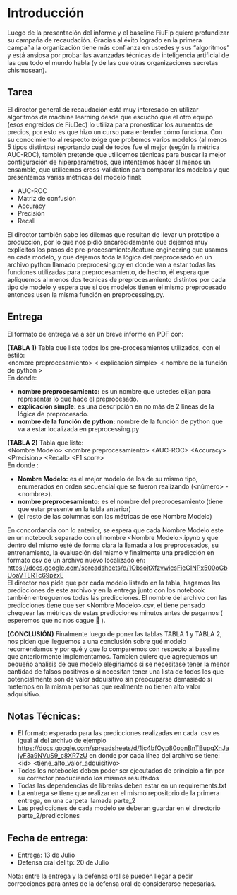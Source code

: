 # Introducción
Luego de la presentación del informe y el baseline FiuFip quiere profundizar su campaña de recaudación. Gracias al éxito 
logrado en la primera campaña la organización tiene más confianza en ustedes y sus “algoritmos” y está ansiosa por probar 
las avanzadas técnicas de inteligencia artificial de las que todo el mundo habla (y de las que otras organizaciones secretas
chismosean).  


## Tarea
El director general de recaudación está muy interesado en utilizar algoritmos de machine learning desde que escuchó 
que el otro equipo (esos engreidos de FiuDec) lo utiliza para pronosticar los aumentos de precios, por esto es que hizo un curso 
para entender cómo funciona. Con su conocimiento al respecto exige que probemos varios modelos (al menos 5 tipos distintos) 
reportando cual de todos fue el mejor (según la métrica AUC-ROC), también pretende que utilicemos técnicas para buscar la mejor
configuración de hiperparámetros, que intentemos hacer al menos un ensamble, que utilicemos cross-validation para comparar los modelos y 
que presentemos varias métricas del modelo final:  
- AUC-ROC
- Matriz de confusión
- Accuracy
- Precisión
- Recall

El director también sabe los dilemas que resultan de llevar un prototipo a producción, por lo que nos pidió 
encarecidamente que dejemos muy explícitos los pasos de pre-procesamiento/feature engineering que usamos en cada 
modelo, y que dejemos toda la lógica del preprocesado en un archivo python llamado preprocesing.py en donde van a 
estar todas las funciones utilizadas para preprocesamiento, de hecho, él espera que apliquemos al menos dos tecnicas
de preprocesamiento distintos por cada tipo de modelo y espera que si dos modelos tienen el mismo preprocesado 
entonces usen la misma función en preprocessing.py.  

## Entrega
El formato de entrega va a ser un breve informe en PDF con:

**(TABLA 1)** Tabla que liste todos los pre-procesamientos utilizados, con el estilo:  
\<nombre preprocesamiento\> \< explicación simple\> \< nombre de la función de python \>  
En donde:  
- **nombre preprocesamiento:** es un nombre que ustedes elijan para representar lo que hace el preprocesado.
- **explicación simple:** es una descripción en no más de 2 líneas de la lógica de preprocesado.
- **nombre de la función de python:** nombre de la función de python que va a estar localizada en preprocessing.py


**(TABLA 2)** Tabla que liste:  
\<Nombre Modelo\> \<nombre preprocesamiento\>  \<AUC-ROC\> \<Accuracy\> \<Precision\> \<Recall\> \<F1 score\>  
En donde :  
- **Nombre Modelo:** es el mejor modelo de los de su mismo tipo, enumerados en orden secuencial que se fueron realizando (\<número\> - \<nombre\>).
- **nombre preprocesamiento:** es el nombre del preprocesamiento (tiene que estar presente en la tabla anterior)
- (el resto de las columnas son las métricas de ese Nombre Modelo)

En concordancia con lo anterior, se espera que cada Nombre Modelo este en un notebook separado con el nombre
\<Nombre Modelo\>.ipynb y que dentro del mismo esté de forma clara la llamada a los preprocesados, su entrenamiento, 
la evaluación del mismo y finalmente una predicción en formato csv de un archivo nuevo localizado
en: https://docs.google.com/spreadsheets/d/1ObsojtXfzvwicsFieGINPx500oGbUoaVTERTc69pzxE  
El director nos pide que por cada modelo listado en la tabla, hagamos las predicciones de este archivo y en la entrega junto con los notebook 
también entreguemos todas las predicciones. El nombre del archivo con las predicciones tiene que ser \<Nombre Modelo\>.csv, 
el tiene pensado chequear las métricas de estas predicciones minutos antes de pagarnos ( esperemos que no nos cague  👀 ).

**(CONCLUSIÓN)**
Finalmente luego de poner las tablas TABLA 1 y TABLA 2, nos piden que lleguemos a una conclusión sobre qué modelo 
recomendamos y por qué y que lo comparemos con respecto al baseline que anteriormente implementamos. Tambien quiere 
que agreguemos un pequeño analisis de que modelo elegiriamos si se necesitase tener la menor cantidad de falsos positivos
o si necesitan tener una lista de todos los que potencialmente son de valor adquisitivo sin preocuparse demasiado 
si metemos en la misma personas que realmente no tienen alto valor adquisitivo.


## Notas Técnicas:
- El formato esperado para las predicciones realizadas en cada .csv es igual al del archivo de ejemplo https://docs.google.com/spreadsheets/d/1jc4bfOyp80opnBnTBupqXnJajyF3a9NVuS9_c8XR7zU en donde por cada 
línea del archivo se tiene:  
\<id\> \<tiene_alto_valor_adquisitivo\>  
- Todos los notebooks deben poder ser ejecutados de principio a fin por su corrector produciendo los mismos resultados
- Todas las dependencias de librerías deben estar en un requirements.txt
- La entrega se tiene que realizar en el mismo repositorio de la primera entrega, en una carpeta llamada parte_2
- Las predicciones de cada modelo se deberan guardar en el directorio parte_2/predicciones

## Fecha de entrega:
- Entrega: 13 de Julio
- Defensa oral del tp: 20 de Julio  

Nota: entre la entrega y la defensa oral se pueden llegar a pedir correcciones para antes de la defensa oral de 
considerarse necesarias.